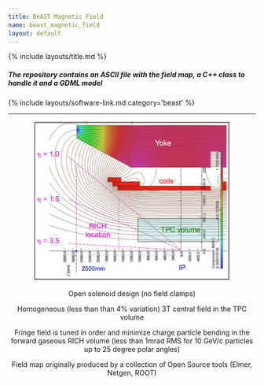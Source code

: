 ```yaml
---
title: BeAST Magnetic Field
name: beast_magnetic_field
layout: default
---
```

{% include layouts/title.md %}

##### The repository contains an ASCII file with the field map, a C++ class to handle it and a GDML model

{% include layouts/software-link.md category='beast' %}

<div class="row">
  <div class="col-sm-13 blog-main">
    <hr>
    <center>
      <div class="row">
        <div class="col-sm-6">
	  <img src="/assets/images/software/beast/beast-opera-map.png" width="400"/>
        </div>
        <div class="col-sm-6">
          <p class="lead">
	      Open solenoid design (no field clamps) 
	  </p>
          <p class="lead">
	      Homogeneous (less than than 4% variation) 3T central field in the TPC volume 
	  </p>
          <p class="lead">
	      Fringe field is tuned in order and minimize charge particle bending in the forward
	      gaseous RICH volume (less than 1mrad RMS for 10 GeV/c particles up to 25 degree
	      polar angles)
	  </p>   
          <p class="lead">
	      Field map originally produced by a collection of Open Source tools (Elmer, Netgen, ROOT)
	  </p> 
	</div>
      </div>
    </center>
  </div>
</div>
